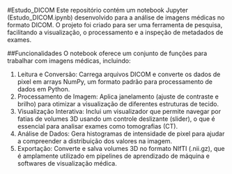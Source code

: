 #Estudo_DICOM
Este repositório contém um notebook Jupyter (Estudo_DICOM.ipynb) desenvolvido para a análise de imagens médicas no formato DICOM. O projeto foi criado para ser uma ferramenta de pesquisa, facilitando a visualização, o processamento e a inspeção de metadados de exames.

##Funcionalidades
  O notebook oferece um conjunto de funções para trabalhar com imagens médicas, incluindo:
1. Leitura e Conversão: Carrega arquivos DICOM e converte os dados de pixel em arrays NumPy, um formato padrão para processamento de dados em Python.
2. Processamento de Imagem: Aplica janelamento (ajuste de contraste e brilho) para otimizar a visualização de diferentes estruturas de tecido.
3. Visualização Interativa: Inclui um visualizador que permite navegar por fatias de volumes 3D usando um controle deslizante (slider), o que é essencial para analisar exames como tomografias (CT).
4. Análise de Dados: Gera histogramas de intensidade de pixel para ajudar a compreender a distribuição dos valores na imagem.
5. Exportação: Converte e salva volumes 3D no formato NIfTI (.nii.gz), que é amplamente utilizado em pipelines de aprendizado de máquina e softwares de visualização médica.
